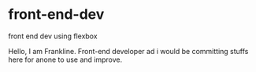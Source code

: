# front-end-dev
front end dev using flexbox

Hello,
I am Frankline. Front-end developer ad i would be committing stuffs here for anone to use and improve.
